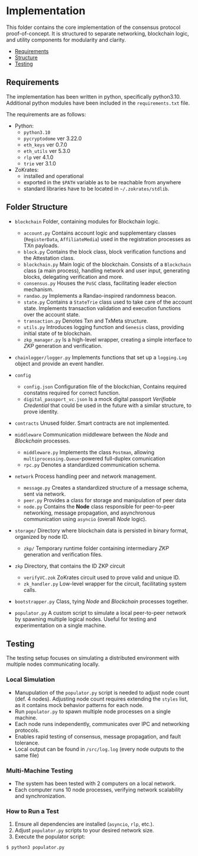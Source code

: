 # Implementation

This folder contains the core implementation of the consensus protocol proof-of-concept. It is structured to separate networking, blockchain logic, and utility components for modularity and clarity.

- [Requirements](#requirements)
- [Structure](#folder-structure)
- [Testing](#testing)

## Requirements

The implementation has been written in python, specifically python3.10. Additional python modules have been included in the `requirements.txt` file.

The requirements are as follows:

- Python:
  - `python3.10`
  - `pycryptodome` ver 3.22.0
  - `eth_keys` ver 0.7.0
  - `eth_utils` ver 5.3.0
  - `rlp` ver 4.1.0
  - `trie` ver 3.1.0
- ZoKrates:
  - installed and operational
  - exported in the `$PATH` variable as to be reachable from anywhere
  - standard libraries have to be located in `~/.zokrates/stdlib`.

## Folder Structure

- `blockchain`
  Folder, containing modules for Blockchain logic.
  - `account.py` Contains account logic and supplementary classes (`RegisterData`, `AffiliateMedia`) used in the registration processes as TXn payloads.
  - `block.py` Contains the block class, block verification functions and the Attestation class.
  - `blockchain.py` Main logic of the blockchain. Consists of a `Blockchain` class (a main process), handling network and user input, generating blocks, delegating verification and more.
  - `consensus.py` Houses the `PoSC` class, facilitating leader election mechanism.
  - `randao.py` Implements a Randao-inspired randomness beacon.
  - `state.py` Contains a `StateTrie` class used to take care of the account state. Implements transaction validation and execution functions over the account state.
  - `transaction.py` Denotes Txn and TxMeta structure.
  - `utils.py` Introduces logging function and `Genesis` class, providing initial state of te blockchain.
  - `zkp_manager.py` Is a high-level wrapper, creating a simple interface to *ZKP* generation and verification.
- `chainlogger/logger.py` Implements functions that set up a `logging.Log` object and provide an event handler.

- `config`
  - `config.json` Configuration file of the blockchian, Contains required constatns required for correct function.
  - `digital_passport_vc.json` Is a mock digital passport *Verifiable Credential* that could be used in the future with a similar structure, to prove identity.
- `contracts` Unused folder. Smart contracts are not implemented.

- `middleware` Communication middleware between the *Node* and *Blockchain* processes.
  - `middleware.py` Implements the class `Postman`, allowing `multiprocessing.Queue`-powered full-duplex comunication
  - `rpc.py` Denotes a standardized communication schema.

- `network` Process handling peer and network management.
  - `message.py` Creates a standardized structure of a message schema, sent via network.
  - `peer.py` Provides a class for storage and manipulation of peer data
  - `node.py` Contains the **Node** class responsible for peer-to-peer networking, message propagation, and asynchronous communication using `asyncio` (overall *Node* logic).

- `storage/` Directory where blockchain data is persisted in binary format, organized by node ID.
  - `zkp/` Temporary runtime folder containing intermediary *ZKP* generation and verification files.

- `zkp` Directory, that contains the ID ZKP circuit
  - `verifyVC.zok` ZoKrates circuit used to prove valid and unique ID.
  - `zk_handler.py` Low-level wrapper for the circuit, facilitating system calls.
- `bootstrapper.py` Class, tying *Node* and *Blockchain* processes together.
- `populator.py` A custom script to simulate a local peer-to-peer network by spawning multiple logical nodes. Useful for testing and experimentation on a single machine.

## Testing

The testing setup focuses on simulating a distributed environment with multiple nodes communicating locally.

### Local Simulation

- Manupulation of the `populator.py` script is needed to adjust node count (def. 4 nodes). Adjusting node count requires extending the `styles` list, as it contains mock behavior patterns for each node.
- Run `populator.py` to spawn multiple node processes on a single machine.
- Each node runs independently, communicates over IPC and networking protocols.
- Enables rapid testing of consensus, message propagation, and fault tolerance.
- Local output can be found in `/src/log.log` (every node outputs to the same file)

### Multi-Machine Testing

- The system has been tested with 2 computers on a local network.
- Each computer runs 10 node processes, verifying network scalability and synchronization.

### How to Run a Test

1. Ensure all dependencies are installed (`asyncio`, `rlp`, etc.).
2. Adjust `populator.py` scripts to your desired network size.
3. Execute the populator script:

```bash
$ python3 populator.py
```
